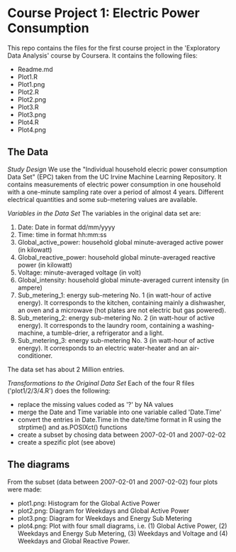 # Course Project 1: Electric Power Consumption 

This repo contains the files for the first course project in the 'Exploratory Data Analysis' course by Coursera. It contains the following files:
- Readme.md
- Plot1.R
- Plot1.png
- Plot2.R
- Plot2.png
- Plot3.R
- Plot3.png
- Plot4.R
- Plot4.png


## The Data
*Study Design*
We use the "Individual household elecric power consumption Data Set" (EPC) taken from the UC Irvine Machine Learning Repository. It contains measurements of electric power consumption in one household with a one-minute sampling rate over a period of almost 4 years. Different electrical quantities and some sub-metering values are available.

*Variables in the Data Set*
The variables in the original data set are:
1. Date: Date in format dd/mm/yyyy
2. Time: time in format hh:mm:ss
3. Global_active_power: household global minute-averaged active power (in kilowatt)
4. Global_reactive_power: household global minute-averaged reactive power (in kilowatt)
5. Voltage: minute-averaged voltage (in volt)
6. Global_intensity: household global minute-averaged current intensity (in ampere)
7. Sub_metering_1: energy sub-metering No. 1 (in watt-hour of active energy). It corresponds to the kitchen, containing mainly a dishwasher, an oven and a microwave (hot plates are not electric but gas powered).
8. Sub_metering_2: energy sub-metering No. 2 (in watt-hour of active energy). It corresponds to the laundry room, containing a washing-machine, a tumble-drier, a refrigerator and a light.
9. Sub_metering_3: energy sub-metering No. 3 (in watt-hour of active energy). It corresponds to an electric water-heater and an air-conditioner.

The data set has about 2 Million entries.


*Transformations to the Original Data Set*
Each of the four R files ('plot1/2/3/4.R') does the following:
- replace the missing values coded as '?' by NA values
- merge the Date and Time variable into one variable called 'Date.Time'
- convert the entries in Date.Time in the date/time format in R using the strptime() and as.POSIXct() functions
- create a subset by chosing data between 2007-02-01 and 2007-02-02
- create a spezific plot (see above)


## The diagrams
From the subset (data between 2007-02-01 and 2007-02-02) four plots were made:
- plot1.png: Histogram for the Global Active Power
- plot2.png: Diagram for Weekdays and Global Active Power
- plot3.png: Diagram for Weekdays and Energy Sub Metering
- plot4.png: Plot with four small diagrams, i.e. (1) Global Active Power, (2) Weekdays and Energy Sub Metering, (3) Weekdays and Voltage and (4) Weekdays and Global Reactive Power.
